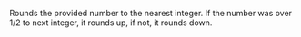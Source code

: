 Rounds the provided number to the nearest integer. If the number was over 1/2 to next integer, it rounds up, if not, it rounds down.
